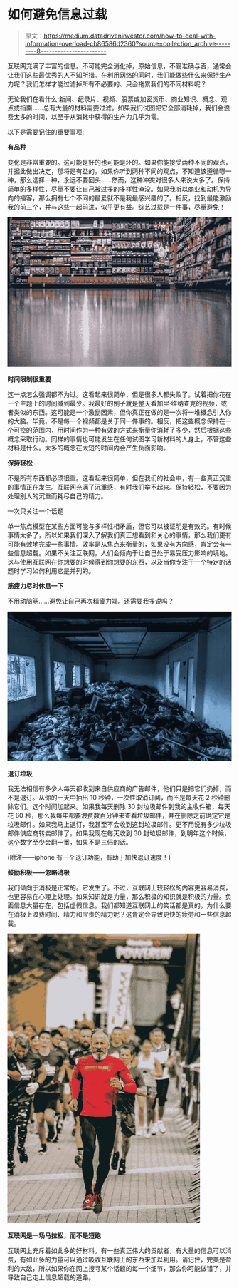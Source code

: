 # 如何避免信息过载

> 原文：<https://medium.datadriveninvestor.com/how-to-deal-with-information-overload-cb86586d2360?source=collection_archive---------8----------------------->

互联网充满了丰富的信息。不可能完全消化掉，原始信息，不管准确与否，通常会让我们这些最优秀的人不知所措。在利用网络的同时，我们能做些什么来保持生产力呢？我们怎样才能过滤掉所有不必要的、只会拖累我们的不同材料呢？

无论我们在看什么:新闻、纪录片、视频、股票或加密货币、商业知识、概念、观点或指南……总有大量的材料需要过滤。如果我们试图把它全部消耗掉，我们会浪费太多的时间，以至于从消耗中获得的生产力几乎为零。

以下是需要记住的重要事项:

**有品种**

变化是非常重要的。这可能是好的也可能是坏的。如果你能接受两种不同的观点，并据此做出决定，那将是有益的。如果你听到两种不同的观点，不知道该遵循哪一种，那么选择一种，永远不要回头……然而，这种冲突对很多人来说太多了。保持简单的多样性，尽量不要让自己被过多的多样性淹没。如果我听以商业和动机为导向的播客，那么拥有七个不同的最爱就不是我最感兴趣的了。相反，找到最能激励我的前三个，并与这些一起前进，似乎更有益。综艺过载是一件事，尽量避免！

![](img/c9d99e764ca9ff4e8345f183a38eaa85.png)

**时间限制很重要**

这一点怎么强调都不为过。这看起来很简单，但是很多人都失败了。试着把你花在一个主题上的时间减到最少。我最好的例子就是整天看加里·维纳查克的视频，或者类似的东西。这可能是一个激励因素，但你真正在做的是一次将一堆概念引入你的大脑。毕竟，不是每一个视频都是关于同一件事的。相反，把这些概念保持在一个可控的范围内，用时间作为一种有效的方式来衡量你消耗了多少，然后根据这些概念采取行动。同样的事情也可能发生在任何试图学习新材料的人身上，不管这些材料是什么。太多的概念在太短的时间内会产生负面影响。

**保持轻松**

不是所有东西都必须很重。这看起来很简单，但在我们的社会中，有一些真正沉重的事情正在发生。互联网充满了沉重感，有时我们举不起来。保持轻松，不要因为处理别人的沉重而耗尽自己的精力。

一次只关注一个话题

单一焦点模型在某些方面可能与多样性相矛盾，但它可以被证明是有效的。有时候事情太多了，所以如果我们深入了解我们真正想看到和关心的事情，那么我们更有可能有效地完成一些事情。效率是从焦点来衡量的，如果没有方向感，肯定会有一些信息超载。如果不关注互联网，人们会倾向于让自己处于易受压力影响的境地。这与使用互联网在你想要的时候得到你想要的东西，以及当你专注于一个特定的话题时学习如何利用它是并列的。

**筋疲力尽时休息一下**

不用动脑筋……避免让自己再次精疲力竭。还需要我多说吗？

![](img/8c0d41339a07695df5b4ae939a91066a.png)

**退订垃圾**

我无法相信有多少人每天都收到来自供应商的广告邮件，他们只是把它们扔掉，而不是退订。从你的一天中抽出 10 秒钟，一次性取消订阅，而不是每天花 2 秒钟删除它们。这个时间加起来。如果我每天删除 30 封垃圾邮件到我的主收件箱，每天花 60 秒，那么我每年都要浪费数百分钟来查看垃圾邮件，并在删除之前确定它是垃圾邮件。如果我马上退订，我甚至不会收到这封垃圾邮件。更不用说有多少垃圾邮件供应商转卖邮件了。如果我现在每天收到 30 封垃圾邮件，到明年这个时候，这个数字至少会翻一番，如果不是三倍的话。

(附注——iphone 有一个退订功能，有助于加快退订速度！)

**鼓励积极——忽略消极**

我们倾向于消极是正常的。它发生了。不过，互联网上较轻松的内容更容易消费，也更容易在心理上处理。如果知识就是力量，那么积极的知识就是积极的力量。负面信息大量存在，包括虚假信息。我们都知道互联网上的笑话都是真的。为什么要在消极上浪费时间、精力和宝贵的精力呢？这肯定会导致更快的疲劳和一些信息超载。

![](img/5dae390f799b5275af1c65ea9e278728.png)

**互联网是一场马拉松，而不是短跑**

互联网上充斥着如此多的好材料。有一些真正伟大的贡献者，有大量的信息可以消费，有如此多的力量可以通过吸收互联网上的东西来加以利用。请记住，完美是盈利的大敌，所以如果你在网上搜寻某个话题的每一个细节，那么你可能做错了，并导致自己走上信息超载的道路。